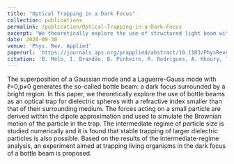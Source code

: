 ```yaml
---
title: "Optical Trapping in a Dark Focus"
collection: publications
permalink: /publication/Optical-Trapping-in-a-Dark-Focus
excerpt: 'We theoretically explore the use of structured light beam with dark focus to trap dielectric spheres and living organisms'
date: 2020-09-30
venue: 'Phys. Rev. Applied'
paperurl: 'https://journals.aps.org/prapplied/abstract/10.1103/PhysRevApplied.14.034069'
citation: 'B. Melo, I. Brandão, B. Pinheiro, R. Rodrigues, A. Khoury, T. Guerreiro. Phys. Rev. Applied 14, 034069 (2020)'
---
```


The superposition of a Gaussian mode and a Laguerre-Gauss mode with ℓ=0,p≠0 generates the so-called bottle beam: a dark focus surrounded by a bright region. In this paper, we theoretically explore the use of bottle beams as an optical trap for dielectric spheres with a refractive index smaller than that of their surrounding medium. The forces acting on a small particle are derived within the dipole approximation and used to simulate the Brownian motion of the particle in the trap. The intermediate regime of particle size is studied numerically and it is found that stable trapping of larger dielectric particles is also possible. Based on the results of the intermediate-regime analysis, an experiment aimed at trapping living organisms in the dark focus of a bottle beam is proposed.
